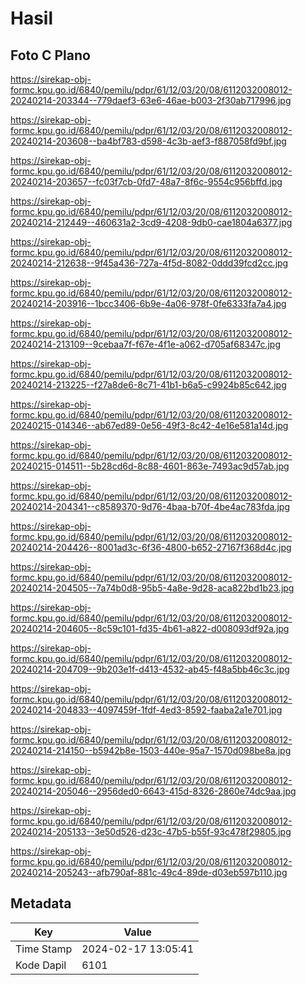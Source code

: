 # Hasil

## Foto C Plano

https://sirekap-obj-formc.kpu.go.id/6840/pemilu/pdpr/61/12/03/20/08/6112032008012-20240214-203344--779daef3-63e6-46ae-b003-2f30ab717996.jpg

https://sirekap-obj-formc.kpu.go.id/6840/pemilu/pdpr/61/12/03/20/08/6112032008012-20240214-203608--ba4bf783-d598-4c3b-aef3-f887058fd9bf.jpg

https://sirekap-obj-formc.kpu.go.id/6840/pemilu/pdpr/61/12/03/20/08/6112032008012-20240214-203657--fc03f7cb-0fd7-48a7-8f6c-9554c956bffd.jpg

https://sirekap-obj-formc.kpu.go.id/6840/pemilu/pdpr/61/12/03/20/08/6112032008012-20240214-212449--460631a2-3cd9-4208-9db0-cae1804a6377.jpg

https://sirekap-obj-formc.kpu.go.id/6840/pemilu/pdpr/61/12/03/20/08/6112032008012-20240214-212638--9f45a436-727a-4f5d-8082-0ddd39fcd2cc.jpg

https://sirekap-obj-formc.kpu.go.id/6840/pemilu/pdpr/61/12/03/20/08/6112032008012-20240214-203916--1bcc3406-6b9e-4a06-978f-0fe6333fa7a4.jpg

https://sirekap-obj-formc.kpu.go.id/6840/pemilu/pdpr/61/12/03/20/08/6112032008012-20240214-213109--9cebaa7f-f67e-4f1e-a062-d705af68347c.jpg

https://sirekap-obj-formc.kpu.go.id/6840/pemilu/pdpr/61/12/03/20/08/6112032008012-20240214-213225--f27a8de6-8c71-41b1-b6a5-c9924b85c642.jpg

https://sirekap-obj-formc.kpu.go.id/6840/pemilu/pdpr/61/12/03/20/08/6112032008012-20240215-014346--ab67ed89-0e56-49f3-8c42-4e16e581a14d.jpg

https://sirekap-obj-formc.kpu.go.id/6840/pemilu/pdpr/61/12/03/20/08/6112032008012-20240215-014511--5b28cd6d-8c88-4601-863e-7493ac9d57ab.jpg

https://sirekap-obj-formc.kpu.go.id/6840/pemilu/pdpr/61/12/03/20/08/6112032008012-20240214-204341--c8589370-9d76-4baa-b70f-4be4ac783fda.jpg

https://sirekap-obj-formc.kpu.go.id/6840/pemilu/pdpr/61/12/03/20/08/6112032008012-20240214-204426--8001ad3c-6f36-4800-b652-27167f368d4c.jpg

https://sirekap-obj-formc.kpu.go.id/6840/pemilu/pdpr/61/12/03/20/08/6112032008012-20240214-204505--7a74b0d8-95b5-4a8e-9d28-aca822bd1b23.jpg

https://sirekap-obj-formc.kpu.go.id/6840/pemilu/pdpr/61/12/03/20/08/6112032008012-20240214-204605--8c59c101-fd35-4b61-a822-d008093df92a.jpg

https://sirekap-obj-formc.kpu.go.id/6840/pemilu/pdpr/61/12/03/20/08/6112032008012-20240214-204709--9b203e1f-d413-4532-ab45-f48a5bb46c3c.jpg

https://sirekap-obj-formc.kpu.go.id/6840/pemilu/pdpr/61/12/03/20/08/6112032008012-20240214-204833--4097459f-1fdf-4ed3-8592-faaba2a1e701.jpg

https://sirekap-obj-formc.kpu.go.id/6840/pemilu/pdpr/61/12/03/20/08/6112032008012-20240214-214150--b5942b8e-1503-440e-95a7-1570d098be8a.jpg

https://sirekap-obj-formc.kpu.go.id/6840/pemilu/pdpr/61/12/03/20/08/6112032008012-20240214-205046--2956ded0-6643-415d-8326-2860e74dc9aa.jpg

https://sirekap-obj-formc.kpu.go.id/6840/pemilu/pdpr/61/12/03/20/08/6112032008012-20240214-205133--3e50d526-d23c-47b5-b55f-93c478f29805.jpg

https://sirekap-obj-formc.kpu.go.id/6840/pemilu/pdpr/61/12/03/20/08/6112032008012-20240214-205243--afb790af-881c-49c4-89de-d03eb597b110.jpg


## Metadata

| Key        | Value               |
| ---------- | ------------------- |
| Time Stamp | 2024-02-17 13:05:41 |
| Kode Dapil | 6101                |



